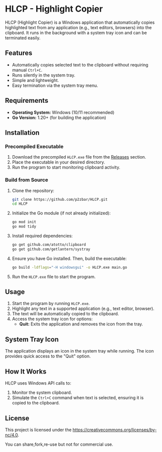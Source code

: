 # HLCP - Highlight Copier

HLCP (Highlight Copier) is a Windows application that automatically copies highlighted text from any application (e.g., text editors, browsers) into the clipboard. It runs in the background with a system tray icon and can be terminated easily.

## Features
- Automatically copies selected text to the clipboard without requiring manual `Ctrl+C`.
- Runs silently in the system tray.
- Simple and lightweight.
- Easy termination via the system tray menu.

## Requirements
- **Operating System:** Windows (10/11 recommended)
- **Go Version:** 1.20+ (for building the application)

## Installation
### Precompiled Executable
1. Download the precompiled `HLCP.exe` file from the [Releases](#) section.
2. Place the executable in your desired directory.
3. Run the program to start monitoring clipboard activity.

### Build from Source
1. Clone the repository:
   ```bash
   git clone https://github.com/p2zbar/HLCP.git
   cd HLCP
   ```
2. Initialize the Go module (if not already initialized):
   ```bash
   go mod init 
   go mod tidy
   ```
3. Install required dependencies:
   ```bash
   go get github.com/atotto/clipboard
   go get github.com/getlantern/systray
   ```
4. Ensure you have Go installed. Then, build the executable:
   ```bash
   go build -ldflags="-H windowsgui" -o HLCP.exe main.go
   ```
5. Run the `HLCP.exe` file to start the program.

## Usage
1. Start the program by running `HLCP.exe`.
2. Highlight any text in a supported application (e.g., text editor, browser).
3. The text will be automatically copied to the clipboard.
4. Access the system tray icon for options:
   - **Quit:** Exits the application and removes the icon from the tray.

## System Tray Icon
The application displays an icon in the system tray while running. The icon provides quick access to the "Quit" option.

## How It Works
HLCP uses Windows API calls to:
1. Monitor the system clipboard.
2. Simulate the `Ctrl+C` command when text is selected, ensuring it is copied to the clipboard.


## License
This project is licensed under the https://creativecommons.org/licenses/by-nc/4.0.

You can share,fork,re-use but not for commercial use.


